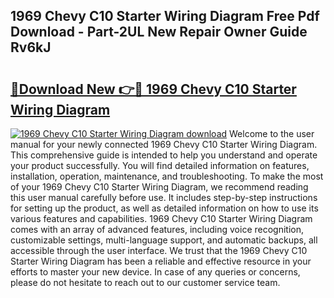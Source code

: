 ## 1969 Chevy C10 Starter Wiring Diagram Free Pdf Download - Part-2UL New Repair Owner Guide Rv6kJ

# <h2><a href="http://dfly328.blite.top/?on=1969+Chevy+C10+Starter+Wiring+Diagram">🔗Download New 👉🔴 1969 Chevy C10 Starter Wiring Diagram</a></h2>

[![1969 Chevy C10 Starter Wiring Diagram download](https://i.imgur.com/lujVjoI.png)](http://dfly328.blite.top/?on=1969+Chevy+C10+Starter+Wiring+Diagram)
Welcome to the user manual for your newly connected 1969 Chevy C10 Starter Wiring Diagram. This comprehensive guide is intended to help you understand and operate your product successfully. You will find detailed information on features, installation, operation, maintenance, and troubleshooting. To make the most of your 1969 Chevy C10 Starter Wiring Diagram, we recommend reading this user manual carefully before use. It includes step-by-step instructions for setting up the product, as well as detailed information on how to use its various features and capabilities. 1969 Chevy C10 Starter Wiring Diagram comes with an array of advanced features, including voice recognition, customizable settings, multi-language support, and automatic backups, all accessible through the user interface. We trust that the 1969 Chevy C10 Starter Wiring Diagram has been a reliable and effective resource in your efforts to master your new device. In case of any queries or concerns, please do not hesitate to reach out to our customer service team.
